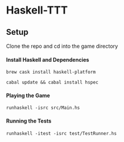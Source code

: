 # Haskell-TTT

## Setup

Clone the repo and cd into the game directory

#### Install Haskell and Dependencies
```
brew cask install haskell-platform
```
```
cabal update && cabal install hspec
```

#### Playing the Game
```
runhaskell -isrc src/Main.hs
```

#### Running the Tests
```
runhaskell -itest -isrc test/TestRunner.hs
```

